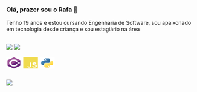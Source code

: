 ### Olá, prazer sou o Rafa 👋
Tenho 19 anos e estou cursando Engenharia de Software, sou apaixonado em tecnologia desde criança e sou estagiário na área


##

<div>
<img height="100em" src="https://github-readme-stats.vercel.app/api?username=rafacalera&hide=prs,contribs,issues&rank_icon=github&theme=react&show_icons=true"/>
<img height="100em" src="https://github-readme-stats.vercel.app/api/top-langs/?username=rafacalera&theme=react&hide_progress=true"/>
</div>

<div style="display: inline_block"><br>
  <img align="center" alt="Csharp" height="30" width="40" src="https://raw.githubusercontent.com/devicons/devicon/master/icons/csharp/csharp-original.svg">
  <img align="center" alt="Js" height="30" width="40" src="https://raw.githubusercontent.com/devicons/devicon/master/icons/javascript/javascript-plain.svg">
  <img align="center" alt="Python" height="30" width="40" src="https://raw.githubusercontent.com/devicons/devicon/master/icons/python/python-original.svg">
</div>

##

<div>  
  <a href="https://www.linkedin.com/in/rafacalera" target="_blank"><img src="https://img.shields.io/badge/-LinkedIn-%230077B5?style=for-the-badge&logo=linkedin&logoColor=white" target="_blank"></a> 
</div>

